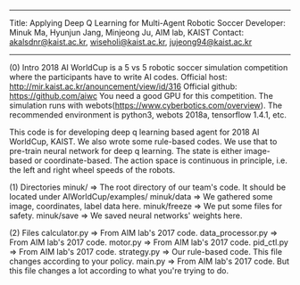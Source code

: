 ****************************************************************************
Title: Applying Deep Q Learning for Multi-Agent Robotic Soccer
Developer: Minuk Ma, Hyunjun Jang, Minjeong Ju, AIM lab, KAIST
Contact: akalsdnr@kaist.ac.kr, wiseholi@kaist.ac.kr, jujeong94@kaist.ac.kr
****************************************************************************

(0) Intro
2018 AI WorldCup is a 5 vs 5 robotic soccer simulation competition where the participants have to write AI codes.
Official host: http://mir.kaist.ac.kr/anouncement/view/id/316
Official github: https://github.com/aiwc
You need a good GPU for this competition. The simulation runs with webots(https://www.cyberbotics.com/overview). 
The recommended environment is python3, webots 2018a, tensorflow 1.4.1, etc. 

This code is for developing deep q learning based agent for 2018 AI WorldCup, KAIST.
We also wrote some rule-based codes. We use that to pre-train neural network for deep q learning.
The state is either image-based or coordinate-based.
The action space is continuous in principle, i.e. the left and right wheel speeds of the robots. 

(1) Directories
minuk/       => The root directory of our team's code. It should be located under AIWorldCup/examples/
minuk/data   => We gathered some image, coordinates, label data here.
minuk/freeze => We put some files for safety.
minuk/save   => We saved neural networks' weights here. 

(2) Files
calculator.py     => From AIM lab's 2017 code.
data_processor.py => From AIM lab's 2017 code.
motor.py          => From AIM lab's 2017 code.
pid_ctl.py        => From AIM lab's 2017 code.
strategy.py       => Our rule-based code. This file changes according to your policy. 
main.py           => From AIM lab's 2017 code. But this file changes a lot according to what you're trying to do. 